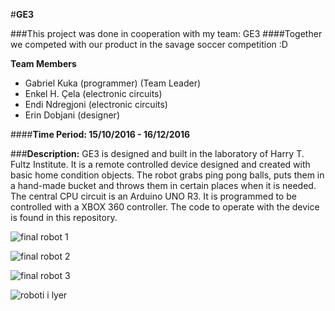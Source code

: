 #**GE3**

###This project was done in cooperation with my team: GE3
####Together we competed with our product in the savage soccer competition :D

__Team Members__
* Gabriel Kuka    (programmer) (Team Leader)
* Enkel H. Çela   (electronic circuits)
* Endi Ndregjoni  (electronic circuits)
* Erin Dobjani    (designer)

####**Time Period: 15/10/2016 - 16/12/2016**

###__Description:__
GE3 is designed and built in the laboratory of Harry T. Fultz Institute. It is a remote controlled device designed and created with basic home condition objects. The robot grabs ping pong balls, puts them in a hand-made bucket and throws them in certain places when it is needed. The central CPU circuit is an Arduino UNO R3. It is programmed to be controlled with a XBOX 360 controller. The code to operate with the device is found in this repository. 

![final robot 1](https://cloud.githubusercontent.com/assets/17888328/21582606/3a7662b6-d05f-11e6-8e42-ff468ac1026a.jpg)

![final robot 2](https://cloud.githubusercontent.com/assets/17888328/21582607/3a76a0d2-d05f-11e6-836b-621830a68c2a.jpg)

![final robot 3](https://cloud.githubusercontent.com/assets/17888328/21582609/3a9301aa-d05f-11e6-8980-75494008a851.jpg)

![roboti i lyer](https://cloud.githubusercontent.com/assets/17888328/21582608/3a90d2c2-d05f-11e6-9680-4dd2f59f9af3.jpg)

